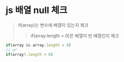 # js 배열 null 체크

> if(array)는 변수에 배열이 있는지 체크
>
> > if(array.length > 0)은 배열이 빈 배열인지 체크

```js
if(array && array.length > 0)
// or
if(array?.length > 0)
```
